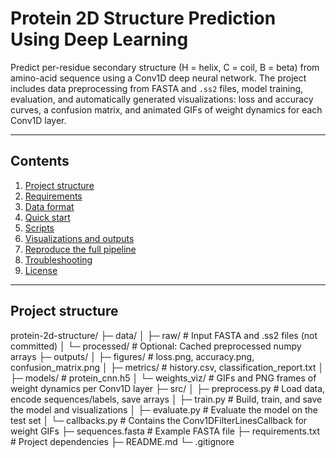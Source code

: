 # Protein 2D Structure Prediction Using Deep Learning

Predict per-residue secondary structure (H = helix, C = coil, B = beta) from amino-acid sequence using a Conv1D deep neural network. The project includes data preprocessing from FASTA and `.ss2` files, model training, evaluation, and automatically generated visualizations: loss and accuracy curves, a confusion matrix, and animated GIFs of weight dynamics for each Conv1D layer.

---

## Contents

1. [Project structure](#project-structure)  
2. [Requirements](#requirements)  
3. [Data format](#data-format)  
4. [Quick start](#quick-start)  
5. [Scripts](#scripts)  
6. [Visualizations and outputs](#visualizations-and-outputs)  
7. [Reproduce the full pipeline](#reproduce-the-full-pipeline)  
8. [Troubleshooting](#troubleshooting)  
9. [License](#license)

---

## Project structure
protein-2d-structure/
├─ data/
│  ├─ raw/             # Input FASTA and .ss2 files (not committed)
│  └─ processed/       # Optional: Cached preprocessed numpy arrays
├─ outputs/
│  ├─ figures/         # loss.png, accuracy.png, confusion_matrix.png
│  ├─ metrics/         # history.csv, classification_report.txt
│  ├─ models/          # protein_cnn.h5
│  └─ weights_viz/     # GIFs and PNG frames of weight dynamics per Conv1D layer
├─ src/
│  ├─ preprocess.py    # Load data, encode sequences/labels, save arrays
│  ├─ train.py         # Build, train, and save the model and visualizations
│  ├─ evaluate.py      # Evaluate the model on the test set
│  └─ callbacks.py     # Contains the Conv1DFilterLinesCallback for weight GIFs
├─ sequences.fasta     # Example FASTA file
├─ requirements.txt    # Project dependencies
├─ README.md
└─ .gitignore

